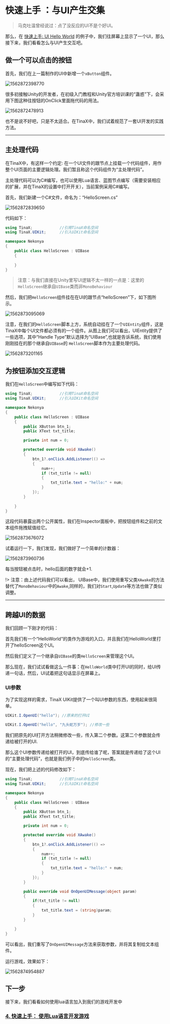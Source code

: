 # 快速上手 ：与UI产生交集

> 马克吐温曾经说过：点了没反应的UI不是个好UI。

那么，在 [快速上手: UI Hello World](/guide/quickstart/quickstart2) 的例子中，我们往屏幕上显示了一个UI，那么接下来，我们看看怎么与UI产生交互吧。



## 做一个可以点击的按钮

首先，我们在上一篇制作的UI中新增一个`xButton`组件。

![1562872398770](assets/1562872398770.png)

很多初接触Unity的开发者，在初级入门教程和Unity官方培训课的“蛊惑”下，会采用下图这种往按钮的OnClick里面拖代码的用法。

![1562872478913](assets/1562872478913.png)

也不是说不好吧，只是不太适合。在TinaX中，我们试着规范了一套UI开发的实践方法。

------

## 主处理代码

在TinaX中，有这样一个约定: 在一个UI文件的跟节点上挂载一个代码组件，用作整个UI页面的主要逻辑处理。我们暂且称这个代码组件为“主处理代码”。

主处理代码可以为C#编写，也可以使用Lua语言、蓝图节点编写（需要安装相应的扩展，并在TinaX的设置中打开开关），当前案例采用C#编写。

首先，我们新建一个C#文件，命名为：“HelloScreen.cs”

![1562872839650](assets/1562872839650.png)

代码如下：

```csharp
using TinaX;            //引用TinaX命名空间
using TinaX.UIKit;      //引入UIKit命名空间

namespace Nekonya
{
    public class HelloScreen : UIBase
    {
        
    }
}
```

> 注意：与我们直接在Unity里写UI逻辑不太一样的一点是：这里的`HelloScreen`继承自`UIBase`类而非`MonoBehaviour`

然后，我们把`HelloScreen`组件挂在在UI的跟节点“helloScreen”下，如下图所示。

![1562873095069](assets/1562873095069.png)

注意，在我们的`HelloScreen`脚本上方，系统自动挂在了一个`UIEntity`组件，这是TinaX中每个UI文件都必须有的一个组件。从图上我们可以看出，UIEntity提供了一些选项，其中“Handle Type”默认选择为“UIBase”,也就是告诉系统，我们使用刚刚挂在的那个继承自`UIBase`的 `HelloScreen`脚本作为主要处理代码。

![1562873201165](assets/1562873201165.png)



## 为按钮添加交互逻辑

我们在`HelloScreen`中编写如下代码：

```csharp
using TinaX;            //引用TinaX命名空间
using TinaX.UIKit;      //引入UIKit命名空间

namespace Nekonya
{
    public class HelloScreen : UIBase
    {
        public XButton btn_1;
        public XText txt_title;

        private int num = 0;

        protected override void XAwake()
        {
            btn_1?.onClick.AddListener(() =>
            {
                num++;
                if (txt_title != null)
                {
                    txt_title.text = "hello:" + num;
                }
            });
        }
        
    }
}

```



这段代码暴露出两个公开属性，我们在Inspector面板中，把按钮组件和之前的文本组件拖拽赋值给它。

![1562873676072](assets/1562873676072.png)

试着运行一下，我们发现，我们做好了一个简单的计数器：

![1562873960736](assets/1562873960736.png)

每当按钮被点击时，hello后面的数字就会+1.

!> 注意：由上述代码我们可以看出， UIBase中，我们使用重写父类`XAwake`的方法替代了`MonoBehaviour`中的`Awake`,同样的，我们对`Start`,`Update`等方法也做了类似调整。

------



## 跨越UI的数据

我们回顾一下刚才的代码：

首先我们有一个“HelloWorld”的类作为游戏的入口，并且我们在HelloWorld里打开了helloScreen这个UI。

然后我们定义了一个继承自`UIBase`的类`HelloScreen`来管理这个UI。



那么现在，我们试试看做这么一件事：在`HelloWorld`类中打开UI的同时，给UI传递一句话，然后，UI试着把这句话显示在屏幕上。



### UI参数

为了实现这样的需求，TinaX UIKit提供了一个叫UI参数的东西，使用起来很简单。

```csharp
UIKit.I.OpenUI("hello"); //原来的打开UI

UIKit.I.OpenUI("hello", "九头蛇万岁"); //修改一些
```



我们把原先的UI打开方法稍微修改一些，传入第二个参数。这第二个参数就会传递给被打开的UI.

那么这个UI参数传递给被打开的UI，到底传给谁了呢，答案就是传递给了这个UI的“主要处理代码”，也就是我们例子中的`HelloScreen`类。

现在，我们把上述的代码修改如下：

```csharp
using TinaX;            //引用TinaX命名空间
using TinaX.UIKit;      //引入UIKit命名空间

namespace Nekonya
{
    public class HelloScreen : UIBase
    {
        public XButton btn_1;
        public XText txt_title;

        private int num = 0;

        protected override void XAwake()
        {
            btn_1?.onClick.AddListener(() =>
            {
                num++;
                if (txt_title != null)
                {
                    txt_title.text = "hello:" + num;
                }
            });
        }

        public override void OnOpenUIMessage(object param)
        {
            if(txt_title != null)
            {
                txt_title.text = (string)param;
            }
        }

    }
}

```

可以看出，我们重写了`OnOpenUIMessage`方法来获取参数，并将其复制给文本组件。



运行游戏，效果如下：

![1562874954887](assets/1562874954887.png)

## 下一步

接下来，我们看看如何使用lua语言加入到我们的游戏开发中

### [4. 快速上手： 使用Lua语言开发游戏](/guide/quickstart/quickstart_lua_1)